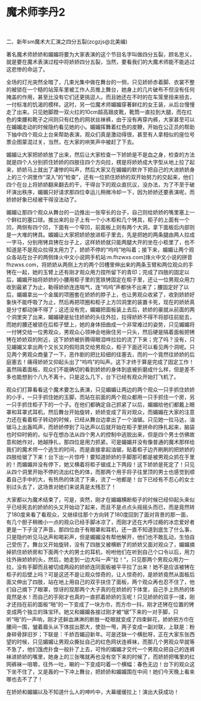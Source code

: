 # 魔术师李丹2

  

二、新年sm魔术大汇演之四分五裂(zcgzjs@北美编) 

著名魔术师娇娇和媚媚将要为大家表演的这个节目名字叫做四分五裂，顾名思义，就是要在魔术表演过程中将娇娇四分五裂，当然，要看我们的大魔术师能不能逃过这悲惨的命运了。 

全场的灯光突然全暗了，几束光集中做在舞台的一侧，只见娇娇赤着脚、衣裳不整的被锁在一个糙的站笼车里被工作人员推上舞台，她身上的几片破布不但没有任何掩盖的作用，甚至比没有它们还更挑逗人。而且她还在不时的在车笼里扭来扭去，一付标准的饥渴的模样。这时，另一位魔术师媚媚穿著鲜红的女王装，从后台慢慢走了出来。只见她脚蹬一双火红的10cm超高跟皮靴，靴筒一直拉到大腿，而在红色的束腰和靴子之间则只有红色的网状丝袜裤，由于没有再穿内裤，大家甚至可以在媚媚走动的时候隐约看见她的小。媚媚挥舞着红色的皮鞭，开始在公正员的帮助下抽中四个观众上台来帮助表演，观众们真是激动得很，甚至有人拿相似的座位号票企图蒙混过关，当然，在大家的哄笑声中被赶了下去。 

媚媚让大家把娇娇放了出来，然后让大家检查一下娇娇是不是血之身，检查的方法就是四个人分别抓住娇娇的四肢往四个方向拉，楞是将娇娇成大字型从地上拉了起来，娇娇马上就出了凄惨的叫声，然后大家又在媚媚的默许下把自己的大进娇娇身上的三个洞里作“深入”的“检查”，还有一位抓住娇娇的双开始努力的交起来，他们四个在台上将娇娇翻来翻去的干，干得台下的观众直抗议，没办法，为了不至于破坏演出秩序，媚媚只好请求那四位幸运儿稍微冷却一下，因为娇娇还要表演呢，而娇娇好象已经被干得没法动了。 

媚媚让那四个观众从舞台的一边推出一张窄长的台子，自己则给娇娇的嘴里塞上一个鲜红的塞口球。推出来的台子上有一个小木柜和几个铐具，柜子的上面有一个凹，两侧有四个凹，下面有一个窄凹，前面板上则有两个大洞，拿下面板后内部则是一大堆的铐具。媚媚让大家把娇娇放进柜子里去，先是把她的两条腿由两人拉成一字马，分别用铐具铐在台子上，这样娇娇就只能两腿大开的坐在小柜里了，也不知道是不是观众拉得太用力了，娇娇不停的“呜呜”地叫着；接下来，媚媚让两个观众各站在台子的两侧烽火中文小说网手机站:m.fhzwxs.com]烽火中文小说的拼音fhzwxs.com，将娇娇从两侧上方的两个凹槽里伸出来的两条玉臂和两位观众的手铐在一起，她的玉臂上还有刚才观众用力捏所留下的青印；完成了四肢的固定以后，媚媚开始将娇娇的小腰用柜子里的宽铁铐固定在柜子里，还让一位男观众用力收到最紧了为止，勒得娇娇连连喘气，连“呜呜”声都快不出来了；腰固定好了以后，媚媚拿出一个金属的项圈套在娇娇的脖子上，也让男观众收紧了，收到娇娇好象快不能呼吸了为止，然后再把项圈和柜子上方凹洞里的装置卡死，现在的娇娇真是分寸都动弹不得了；这还没有完，媚媚把面板装上去后，娇娇的豪就从前面的两个洞里突了出来，媚媚硬是扯住娇娇的头往外拉，拉得娇娇不得不将部往前挺去，而她的腰还被锁在后柜子壁上，她的身体扭曲成一个非常难过的姿势，只见媚媚将一付铐交给一位男观众，男观众心领神会地揪住另一只头，然后硬是隔着面板把铐铐在娇娇双的附近，这下娇娇被折腾得眼泪哗拉拉的流了下来；完了吗？没有，只见媚媚又拿出两个又长又的假阳具交给男观众，柜子下面还可以看见两个洞呢。只见两个男观众商量了一下，恶作剧的把比较细的往塞去，而的一个竟然往娇娇的后庭塞去！痛得娇娇又仰起头出了“呜呜”的叫声。这下才终于算是完成了固定工作！虽然隔着面板，观众们不能确切的看到娇娇的身体到底被折磨成什么样，但是差不多也能想到个八九不离十。只是这么几下，台下已经有观众开始打飞机了。 

观众们打算看看这个魔术要怎么表演，只见媚媚让两边的两个观众一只手抓住娇娇的小手，一只手抓住她的玉脚，而站在前面的两个观众都用一只手抓住一个房，另一只手抓住柜子下的一个子。在他们都确定自己抓紧了以后，媚媚给他们都戴上眼罩和耳罩式耳机，然后舞台开始旋转，娇娇变成了背对观众，而媚媚在大家的注意力还在看着柜子转动的时候，已经从舞台边拿出了一个油锯。只见她一拉马达，油锯马上出轰鸣声，而娇娇停到了马达声以后就开始在柜子里拼命的挣扎起来，脑袋也时仰时俯的，似乎在想办法从四个男人的控制中逃脱出来，但是四个男士仿佛故意和她作对，她越挣扎，那四位是用力抓紧。可是媚媚并没有像普通的魔术那样给我们的魔术师一个逃生的时间，而是直接拿起油锯，贴着柜子边齐刷刷的把娇娇的四肢给锯了下来！台下出一片惊呼！要知道娇娇的手脚那可都是被男观众抓在手里的！而媚媚并没有停下，她又横着将柜子锯成上下两段！这下娇娇是死定了！只见从四个洞里开始不停的流出红色的体，而那两个用手将子往里顶的男士也感觉到顺着自己手中的大，有热热的体流了下来，流了一地都是！台下已经有不忍心的女士别过头去了，这场景对她们来说真是太残忍了！ 

大家都以为魔术结束了，可是，突然，刚才在媚媚横断柜子的时候已经仰起头来似乎已经死去的娇娇的头又开始动了起来，而且不是点点头摇摇头而已，而是竟然转了180度来看了看观众，又继续往那个方向转了180度回到了面对背景的那一面，有几个胆子稍微小一点的观众已经手脚冰凉了，而刚才还在大呼过瘾的冰恋爱好者更是一下子没了声音。那四位由于有眼罩和耳机，还一直不知道到底生了什么事，只是隐约听见马达声和喝彩声，但是媚媚没有帮他解开，他们也不敢乱动，生怕自己受伤了。舞台又开始旋转，没有了四肢又被横断了的娇娇又面对观众了，媚媚摘掉抓住娇娇房和下面两个大的男士的耳机，吩咐他们在听到自己个口令以后，用力往外揪娇娇的头，然后，她走到一边大叫一声“拉！”，只见那两个男观众用力一拉，没有手脚而且被切成两段的娇娇连同面板被平平拉了出来！她不是应该被铐在柜子的后壁上吗？可是这还不是让观众惊奇的，让人惊奇的，是娇娇竟然从面板后面又伸出了四肢，站在地上用自己的双手扶住了面板，两个观众再也忍不住了，他们自己摘下了眼罩，惊讶的现那两个大子真的在娇娇的下体里，自己手上热热的体竟然是水！而自己的手刚才也真的一直抓着娇娇的玉呢！只见娇娇的双手一揉，刚才还挡在前的面板“啪”的一下变成了一块方巾，而方巾一抖，刚才还铐在位置的铐变成两个独立的珠宝环。她又和媚媚各接过刚才被“锯”下来的一对手脚，只听“啪”的一声响，刚才还鲜血淋淋的断肢一眨眼就变成了四束鲜花，娇娇把方巾在腰间一围，皱着眉头从下体拔出那大，使劲一甩，两子变成一副对联，上联是：粉身碎骨辞旧岁；下联是：千娇百媚迎新年。可是还缺一个横批呀，正在大家东张西望的时候，只见媚媚让男观众撕扯自己的红色网状连裤袜，而那几个男观众早就等不急了，他们饿虎扑食一般扑了上去，可怜的媚媚才交代一个男观众把自己的连裤袜进娇娇的嘴里，她身上的三张嘴就再也没有空下来的时候了，而娇娇把嘴里的红网裤袜一咀嚼，往外一吐，唰的一下变成叼着一个横幅：春色无边！台下的观众这下坐不住了，又是轰的一下冲上舞台，把娇娇和媚媚围在中间！她们今天晚上看来哪也去不了了！ 

在娇娇和媚媚以及不知道什么人的呻吟中，大幕缓缓拉上！演出大获成功！